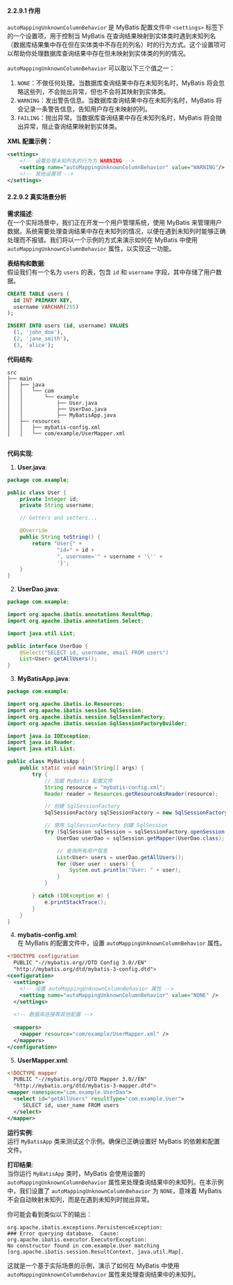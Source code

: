 <a name="ItxgD"></a>
#### 2.2.9.1 作用
`autoMappingUnknownColumnBehavior` 是 MyBatis 配置文件中 `<settings>` 标签下的一个设置项，用于控制当 MyBatis 在查询结果映射到实体类时遇到未知列名（数据库结果集中存在但在实体类中不存在的列名）时的行为方式。这个设置项可以帮助你处理数据库查询结果中存在但未映射到实体类的列的情况。

`autoMappingUnknownColumnBehavior` 可以取以下三个值之一：

1.  `NONE`：不做任何处理。当数据库查询结果中存在未知列名时，MyBatis 将会忽略这些列，不会抛出异常，但也不会将其映射到实体类。 
2.  `WARNING`：发出警告信息。当数据库查询结果中存在未知列名时，MyBatis 将会记录一条警告信息，告知用户存在未映射的列。 
3.  `FAILING`：抛出异常。当数据库查询结果中存在未知列名时，MyBatis 将会抛出异常，阻止查询结果映射到实体类。 

**XML 配置示例：**

```xml
<settings>
    <!-- 设置处理未知列名的行为为 WARNING -->
    <setting name="autoMappingUnknownColumnBehavior" value="WARNING"/>
    <!-- 其他设置项 -->
</settings>
```

<a name="FR2ip"></a>
#### 2.2.9.2 真实场景分析
**需求描述**:<br />在一个实际场景中，我们正在开发一个用户管理系统，使用 MyBatis 来管理用户数据。系统需要处理查询结果中存在未知列的情况，以便在遇到未知列时能够正确处理而不报错。我们将以一个示例的方式来演示如何在 MyBatis 中使用 `autoMappingUnknownColumnBehavior` 属性，以实现这一功能。

**表结构和数据**:<br />假设我们有一个名为 `users` 的表，包含 `id` 和 `username` 字段，其中存储了用户数据。

```sql
CREATE TABLE users (
  id INT PRIMARY KEY,
  username VARCHAR(255)
);

INSERT INTO users (id, username) VALUES
  (1, 'john_doe'),
  (2, 'jane_smith'),
  (3, 'alice');
```

**代码结构**:

```
src
├── main
│   ├── java
│   │   └── com
│   │       └── example
│   │           ├── User.java
│   │           ├── UserDao.java
│   │           ├── MyBatisApp.java
│   ├── resources
│   │   ├── mybatis-config.xml
│   │   └── com/example/UserMapper.xml


```

**代码实现**:

1. **User.java**:

```java
package com.example;

public class User {
    private Integer id;
    private String username;

    // Getters and setters...

    @Override
    public String toString() {
        return "User{" +
                "id=" + id +
                ", username='" + username + '\'' +
                '}';
    }
}
```

2. **UserDao.java**:

```java
package com.example;

import org.apache.ibatis.annotations.ResultMap;
import org.apache.ibatis.annotations.Select;

import java.util.List;

public interface UserDao {
    @Select("SELECT id, username, email FROM users")
    List<User> getAllUsers();
}
```

3. **MyBatisApp.java**:

```java
package com.example;

import org.apache.ibatis.io.Resources;
import org.apache.ibatis.session.SqlSession;
import org.apache.ibatis.session.SqlSessionFactory;
import org.apache.ibatis.session.SqlSessionFactoryBuilder;

import java.io.IOException;
import java.io.Reader;
import java.util.List;

public class MyBatisApp {
    public static void main(String[] args) {
        try {
            // 加载 MyBatis 配置文件
            String resource = "mybatis-config.xml";
            Reader reader = Resources.getResourceAsReader(resource);

            // 创建 SqlSessionFactory
            SqlSessionFactory sqlSessionFactory = new SqlSessionFactoryBuilder().build(reader);

            // 使用 SqlSessionFactory 创建 SqlSession
            try (SqlSession sqlSession = sqlSessionFactory.openSession()) {
                UserDao userDao = sqlSession.getMapper(UserDao.class);

                // 查询所有用户信息
                List<User> users = userDao.getAllUsers();
                for (User user : users) {
                    System.out.println("User: " + user);
                }
            }

        } catch (IOException e) {
            e.printStackTrace();
        }
    }
}
```

4. **mybatis-config.xml**:<br />在 MyBatis 的配置文件中，设置 `autoMappingUnknownColumnBehavior` 属性。

```xml
<!DOCTYPE configuration
  PUBLIC "-//mybatis.org//DTD Config 3.0//EN"
  "http://mybatis.org/dtd/mybatis-3-config.dtd">
<configuration>
  <settings>
    <!-- 设置 autoMappingUnknownColumnBehavior 属性 -->
    <setting name="autoMappingUnknownColumnBehavior" value="NONE" />
  </settings>
  
  <!-- 数据库连接等其他配置 -->
  
  <mappers>
    <mapper resource="com/example/UserMapper.xml" />
  </mappers>
</configuration>
```

5. **UserMapper.xml**:

```xml
<!DOCTYPE mapper
  PUBLIC "-//mybatis.org//DTD Mapper 3.0//EN"
  "http://mybatis.org/dtd/mybatis-3-mapper.dtd">
<mapper namespace="com.example.UserDao">
  <select id="getAllUsers" resultType="com.example.User">
     SELECT id, user_name FROM users
  </select>
</mapper>
```

**运行实例**:<br />运行 `MyBatisApp` 类来测试这个示例。确保已正确设置好 MyBatis 的依赖和配置文件。

**打印结果**:<br />当你运行 `MyBatisApp` 类时，MyBatis 会使用设置的 `autoMappingUnknownColumnBehavior` 属性来处理查询结果中的未知列。在本示例中，我们设置了 `autoMappingUnknownColumnBehavior` 为 `NONE`，意味着 MyBatis 不会自动映射未知列，而是在遇到未知列时抛出异常。

你可能会看到类似以下的输出：

```
org.apache.ibatis.exceptions.PersistenceException: 
### Error querying database.  Cause: org.apache.ibatis.executor.ExecutorException: 
No constructor found in com.example.User matching [org.apache.ibatis.session.ResultContext, java.util.Map].
```

这就是一个基于实际场景的示例，演示了如何在 MyBatis 中使用 `autoMappingUnknownColumnBehavior` 属性来处理查询结果中的未知列。

